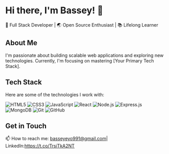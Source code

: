 # Hi there, I'm Bassey! 👋

🚀 Full Stack Developer | 🌏 Open Source Enthusiast | 📚 Lifelong Learner

## About Me
I'm passionate about building scalable web applications and exploring new technologies. Currently, I'm focusing on mastering [Your Primary Tech Stack].

## Tech Stack
Here are some of the technologies I work with:

![HTML5](https://img.icons8.com/color/48/000000/html-5.png)
![CSS3](https://img.icons8.com/color/48/000000/css3.png)
![JavaScript](https://img.icons8.com/color/48/000000/javascript.png)
![React](https://img.icons8.com/color/48/000000/react-native.png)
![Node.js](https://img.icons8.com/color/48/000000/nodejs.png)
![Express.js](https://img.icons8.com/ios-filled/50/000000/express.png)
![MongoDB](https://img.icons8.com/color/48/000000/mongodb.png)
![Git](https://img.icons8.com/color/48/000000/git.png)
![GitHub](https://img.icons8.com/material-rounded/50/000000/github.png)

## Get in Touch
📫 How to reach me: basseyeyo991@gmail.com| LinkedIn:https://t.co/TrsiTkA2NT
